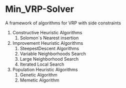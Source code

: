# Min_VRP-Solver
A framework of algorithms for VRP with side constraints

1. Constructive Heuristic Algorithms
    1. Solomon`s Nearest insertion
2. Improvement Heuristic Algorithms
    1. SteepestDescent Algorithms
    2. Variable Neighborhoods Search
    3. Large Neighborhood Search
    4. Iterated Local Search
3. Population Heuristic Algorithms
    1. Genetic Algorithm
    2. Memetic Algorithm




